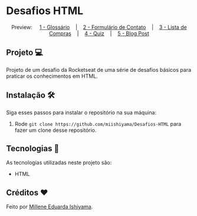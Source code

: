 # Desafios HTML

<p align="center">
  Preview:
    &nbsp;&nbsp;&nbsp;
  <a href="./1. Glossário">1 - Glossário</a>
    &nbsp;&nbsp;&nbsp;|&nbsp;&nbsp;&nbsp;
  <a href="./2. Formulário de Contato">2 - Formulário de Contato</a>
    &nbsp;&nbsp;&nbsp;|&nbsp;&nbsp;&nbsp;
  <a href="./3. Lista de Compras">3 - Lista de Compras</a>
    &nbsp;&nbsp;&nbsp;|&nbsp;&nbsp;&nbsp;
  <a href="./4. Quiz">4 - Quiz</a>
    &nbsp;&nbsp;&nbsp;|&nbsp;&nbsp;&nbsp;
  <a href="./5. Blog Post">5 - Blog Post</a>
</p>

## Projeto 💻
Projeto de um desafio da Rocketseat de uma série de desafios básicos para praticar os conhecimentos em HTML.

## Instalação 🛠
Siga esses passos para instalar o repositório na sua máquina:
1. Rode `git clone https://github.com/miishiyama/Desafios-HTML` para fazer um clone desse repositório.

## Tecnologias 🚀
As tecnologias utilizadas neste projeto são:
- HTML

## Créditos ❤️
Feito por [Millene Eduarda Ishiyama](https://github.com/miishiyama/).
